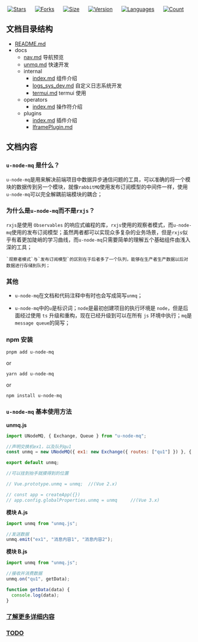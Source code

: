 <!-- https://duotones.co/ -->
<p align="center">
  <a href="https://github.com/Juaoie/u-node-mq" style="margin-right:20px"><img src="https://img.shields.io/github/stars/Juaoie/u-node-mq?labelColor=11245E&color=DC4379&logo=github" alt="Stars"></a>
  <a href="https://github.com/Juaoie/u-node-mq" style="margin-right:20px"><img src="https://img.shields.io/github/forks/Juaoie/u-node-mq?labelColor=290900&color=FFEFB3&logo=github" alt="Forks"></a>
   <a href="https://github.com/Juaoie/u-node-mq" style="margin-right:20px"><img src="https://img.shields.io/github/languages/code-size/Juaoie/u-node-mq?labelColor=682218&color=F8BE3D&logo=github" alt="Size"></a>
  <a href="https://github.com/Juaoie/u-node-mq" style="margin-right:20px"><img src="https://img.shields.io/npm/v/u-node-mq?labelColor=00007E&color=6AFF7F&logo=npm" alt="Version"></a>
  <a href="https://github.com/Juaoie/u-node-mq" style="margin-right:20px"><img src="https://img.shields.io/github/languages/top/Juaoie/u-node-mq?labelColor=01AB6D&color=FBF019&logo=TypeScript&logoColor=FDD9E2" alt="Languages"></a>
  <a href="https://github.com/Juaoie/u-node-mq" style="margin-right:20px"><img src="https://img.shields.io/github/license/Juaoie/u-node-mq?labelColor=7F01D3&color=01DBFE" alt="Count"></a>
</p>

## 文档目录结构

- [README.md](./README.md)
- docs
  - [nav.md](./docs/nav.md) 导航预览
  - [unmq.md](./docs/unmq.md) 快速开发
  - internal
    - [index.md](./docs/internal/index.md) 组件介绍
    - [logs_sys_dev.md](./docs/internal/logs_sys_dev.md) 自定义日志系统开发
    - [termui.md](./docs/internal/termui.md) termui 使用
  - operators
    - [index.md](./docs/operators/index.md) 操作符介绍
  - plugins
    - [index.md](./docs/plugins/index.md) 插件介绍
    - [IframePlugin.md](./docs/plugins/IframePlugin.md)

## 文档内容

### `u-node-mq` 是什么？

`u-node-mq`是用来解决前端项目中数据异步通信问题的工具，可以准确的将一个模块的数据传到另一个模块，就像`rabbitMQ`使用发布订阅模型的中间件一样，使用`u-node-mq`可以完全解耦前端模块的耦合；

### 为什么是`u-node-mq`而不是`rxjs`？

`rxjs`是使用 `Observables` 的响应式编程的库，`rxjs`使用的观察者模式，而`u-node-mq`使用的发布订阅模型；虽然两者都可以实现众多复杂的业务场景，但是`rxjs`似乎有着更加陡峭的学习曲线，而`u-node-mq`只需要简单的理解五个基础组件由浅入深的工具；

    `观察者模式`与`发布订阅模型`的区别在于后者多了一个队列，能够在生产者生产数据以后对数据进行存储到队列；

### 其他

- `u-node-mq`在文档和代码注释中有时也会写成简写`unmq`；

- `u-node-mq`中的`u`是标识词；`node`是最初创建项目的执行环境是 `node`，但是后面经过使用 `ts` 升级和重构，现在已经升级到可以在所有 `js` 环境中执行；`mq`是`message queue`的简写；

### npm 安装

`pnpm add u-node-mq`

or

`yarn add u-node-mq`

or

`npm install u-node-mq`

### `u-node-mq` 基本使用方法

**unmq.js**

```javascript
import UNodeMQ, { Exchange, Queue } from "u-node-mq";

//声明交换机ex1，以及队列qu1
const unmq = new UNodeMQ({ ex1: new Exchange({ routes: ["qu1"] }) }, { qu1: new Queue() });

export default unmq;

//可以挂到抬手就摸得到的位置

// Vue.prototype.unmq = unmq;  //(Vue 2.x)

// const app = createApp({})
// app.config.globalProperties.unmq = unmq     //(Vue 3.x)
```

**模块 A.js**

```javascript
import unmq from "unmq.js";

//发送数据
unmq.emit("ex1", "消息内容1", "消息内容2");
```

**模块 B.js**

```javascript
import unmq from "unmq.js";

//接收并消费数据
unmq.on("qu1", getData);

function getData(data) {
  console.log(data);
}
```

### [了解更多详细内容](./docs/nav.md)

### [TODO](./todo.md)
